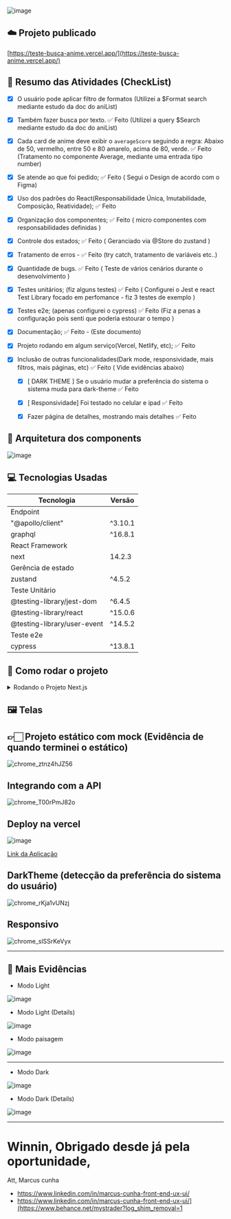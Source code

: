 
![image](https://github.com/mystrader/teste-busca-anime/assets/191412/8114d087-ff1e-4035-9293-72abf7b6b1c8)

## ☁️ Projeto publicado

[https://teste-busca-anime.vercel.app/](https://teste-busca-anime.vercel.app/)

## 📃 Resumo das Atividades (CheckList)

- [x]  O usuário pode aplicar filtro de formatos (Utilizei a $Format search mediante estudo da doc do aniList)
- [x]  Também fazer busca por texto.  ✅ Feito  (Utilizei a query $Search mediante estudo da doc do aniList)
- [x]  Cada card de anime deve exibir o `averageScore` seguindo a regra: Abaixo de 50, vermelho, entre 50 e 80 amarelo, acima de 80, verde. ✅ Feito  (Tratamento no componente Average, mediante uma entrada tipo number)
- [x]  Se atende ao que foi pedido; ✅ Feito  ( Segui o Design de acordo com o Figma)
- [x]  Uso dos padrões do React(Responsabilidade Única, Imutabilidade, Composição, Reatividade); ✅ Feito 
- [x]  Organização dos componentes; ✅ Feito ( micro componentes com responsabilidades definidas )
- [x]  Controle dos estados; ✅ Feito ( Geranciado via @Store do zustand )
- [x]  Tratamento de erros - ✅ Feito (try catch, tratamento de variáveis etc..)
- [x]  Quantidade de bugs. ✅ Feito ( Teste de vários cenários durante o desenvolvimento )

- [x]  Testes unitários; (fiz alguns testes) ✅ Feito ( Configurei o Jest e react Test Library focado em perfomance - fiz 3 testes de exemplo )
- [x]  Testes e2e; (apenas configurei o cypress) ✅ Feito  (Fiz a penas a configuração pois senti que poderia estourar o tempo  )
- [x]  Documentação; ✅ Feito - (Este documento)
- [x]  Projeto rodando em algum serviço(Vercel, Netlify, etc); ✅ Feito 
- [x]  Inclusão de outras funcionalidades(Dark mode, responsividade, mais filtros, mais páginas, etc) ✅ Feito  ( Vide evidências abaixo)
    - [x]  [ DARK THEME ] Se o usuário mudar a preferência do sistema o sistema muda para dark-theme ✅ Feito
    - [x]  [ Responsividade] Foi testado no celular e ipad ✅ Feito
    - [x]  Fazer página de detalhes, mostrando mais detalhes ✅ Feito


## 📐 Arquitetura dos components

![image](https://github.com/mystrader/teste-busca-anime/assets/191412/4a4ad583-4af1-445b-8133-235ad02c2a4c)



## 💻 Tecnologias Usadas

| Tecnologia               | Versão    |
|--------------------------|-----------|
| Endpoint                 |           |
| "@apollo/client"         | ^3.10.1   |
| graphql                  | ^16.8.1   |
| React Framework          |           |
| next                     | 14.2.3    |
| Gerência de estado       |           |
| zustand                  | ^4.5.2    |
| Teste Unitário           |           |
| @testing-library/jest-dom| ^6.4.5    |
| @testing-library/react   | ^15.0.6   |
| @testing-library/user-event| ^14.5.2 |
| Teste e2e                |           |
| cypress                  | ^13.8.1   |


## 📄 Como rodar o projeto



<details>
  <summary> Rodando o Projeto Next.js</summary>
  

### 1. 🔄 Clone o repositório:

```bash
git clone -b develop https://github.com/mystrader/teste-busca-anime.git
```

### 2. 📂 Navegue até o diretório do projeto:

```bash
cd teste-busca-anime
```

### 3. 📦 Instale as dependências:

```bash
npm install
```
ou
```bash
yarn
```

### 4. ▶️ Inicie o servidor de desenvolvimento:

```bash
npm run dev
```
ou
```bash
yarn dev
```

---

### 5. 🌐 Visualize o projeto no navegador:

Abra o seu navegador e acesse: [http://localhost:3000](http://localhost:3000)


</details>




## 🖼️ Telas



 ## 👉🏻 Projeto estático com mock (Evidência de quando terminei o estático)

![chrome_ztnz4hJZ56](https://github.com/mystrader/teste-busca-anime/assets/191412/5221a6f3-eb3d-4e3b-a4b9-e7e6f94c7d08)

## Integrando com a API

![chrome_T00rPmJ82o](https://github.com/mystrader/teste-busca-anime/assets/191412/e4df65f0-64ff-45ab-b5fd-a0695015ed05)

## Deploy na vercel

![image](https://github.com/mystrader/teste-busca-anime/assets/191412/461a43ae-d061-4356-adfd-803eb563b135)

[Link da Aplicação](https://teste-busca-anime-76bxhuwf5-marcusmystraders-projects.vercel.app/) 



## DarkTheme (detecção da preferência do sistema do usuário)
![chrome_rKja1vUNzj](https://github.com/mystrader/teste-busca-anime/assets/191412/742e1620-3f09-4b60-82db-4e49aea776c7)

## Responsivo
![chrome_slSSrKeVyx](https://github.com/mystrader/teste-busca-anime/assets/191412/862c5066-2e2f-4325-bcd2-46de8c7d0a97)

---

## 🔦 Mais Evidências

- Modo Light

![image](https://github.com/mystrader/teste-busca-anime/assets/191412/e2b6e485-d738-45f5-ac42-88f16ec845bc)

- Modo Light (Details)

![image](https://github.com/mystrader/teste-busca-anime/assets/191412/368770a4-c702-4801-861b-b80d65cf2142)

- Modo paisagem

![image](https://github.com/mystrader/teste-busca-anime/assets/191412/ed27b936-b3d6-4ec1-8029-24c483679cbb)

---

- Modo Dark

![image](https://github.com/mystrader/teste-busca-anime/assets/191412/32ca89bb-9eb9-4e8c-9b1e-fd1491742ffd)

- Modo Dark (Details)

![image](https://github.com/mystrader/teste-busca-anime/assets/191412/9a63aa45-a26e-46fa-93f3-bb949f4d854c)


----




# Winnin,  Obrigado desde já pela oportunidade,

Att,
Marcus cunha

- https://www.linkedin.com/in/marcus-cunha-front-end-ux-ui/
- https://www.linkedin.com/in/marcus-cunha-front-end-ux-ui/](https://www.behance.net/mystrader?log_shim_removal=1











